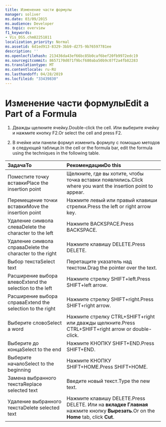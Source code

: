 ```yaml
---
title: Изменение части формулы
manager: soliver
ms.date: 03/09/2015
ms.audience: Developer
ms.topic: overview
f1_keywords:
- Vis_DSS.chm82251811
localization_priority: Normal
ms.assetid: 6d1ed913-8329-3bb9-d275-9b76597781ee
description: ''
ms.openlocfilehash: 213436da43ef66bc85b0caf6bef20fb9972edc19
ms.sourcegitcommit: 8657170d071f9bcf680aba50b9c07f2a4fb82283
ms.translationtype: MT
ms.contentlocale: ru-RU
ms.lasthandoff: 04/28/2019
ms.locfileid: "33439830"
---
```

# <a name="edit-a-part-of-a-formula"></a><span data-ttu-id="103c5-102">Изменение части формулы</span><span class="sxs-lookup"><span data-stu-id="103c5-102">Edit a Part of a Formula</span></span>

1. <span data-ttu-id="103c5-103">Дважды щелкните ячейку.</span><span class="sxs-lookup"><span data-stu-id="103c5-103">Double-click the cell.</span></span> <span data-ttu-id="103c5-104">Или выберите ячейку и нажмите кнопку F2.</span><span class="sxs-lookup"><span data-stu-id="103c5-104">Or select the cell and press F2.</span></span>
    
2. <span data-ttu-id="103c5-105">В ячейке или панели формул изменить формулу с помощью методов в следующей таблице.</span><span class="sxs-lookup"><span data-stu-id="103c5-105">In the cell or the formula bar, edit the formula using the techniques in the following table.</span></span>
    
|<span data-ttu-id="103c5-106">**Задача**</span><span class="sxs-lookup"><span data-stu-id="103c5-106">**To**</span></span>|<span data-ttu-id="103c5-107">**Рекомендации**</span><span class="sxs-lookup"><span data-stu-id="103c5-107">**Do this**</span></span>|
|:-----|:-----|
| <span data-ttu-id="103c5-108">Поместите точку вставки</span><span class="sxs-lookup"><span data-stu-id="103c5-108">Place the insertion point</span></span>  <br/> | <span data-ttu-id="103c5-109">Щелкните, где вы хотите, чтобы точка вставки появлялись.</span><span class="sxs-lookup"><span data-stu-id="103c5-109">Click where you want the insertion point to appear.</span></span>  <br/> |
| <span data-ttu-id="103c5-110">Перемещение точки вставки</span><span class="sxs-lookup"><span data-stu-id="103c5-110">Move the insertion point</span></span>  <br/> | <span data-ttu-id="103c5-111">Нажмите левый или правый клавиши стрелки.</span><span class="sxs-lookup"><span data-stu-id="103c5-111">Press the left or right arrow key.</span></span>  <br/> |
| <span data-ttu-id="103c5-112">Удаление символа слева</span><span class="sxs-lookup"><span data-stu-id="103c5-112">Delete the character to the left</span></span>  <br/> | <span data-ttu-id="103c5-113">Нажмите BACKSPACE.</span><span class="sxs-lookup"><span data-stu-id="103c5-113">Press BACKSPACE.</span></span>  <br/> |
| <span data-ttu-id="103c5-114">Удаление символа справа</span><span class="sxs-lookup"><span data-stu-id="103c5-114">Delete the character to the right</span></span>  <br/> | <span data-ttu-id="103c5-115">Нажмите клавишу DELETE.</span><span class="sxs-lookup"><span data-stu-id="103c5-115">Press DELETE.</span></span>  <br/> |
| <span data-ttu-id="103c5-116">Выбор текста</span><span class="sxs-lookup"><span data-stu-id="103c5-116">Select text</span></span>  <br/> | <span data-ttu-id="103c5-117">Перетащите указатель над текстом.</span><span class="sxs-lookup"><span data-stu-id="103c5-117">Drag the pointer over the text.</span></span>  <br/> |
| <span data-ttu-id="103c5-118">Расширение выбора влево</span><span class="sxs-lookup"><span data-stu-id="103c5-118">Extend the selection to the left</span></span>  <br/> | <span data-ttu-id="103c5-119">Нажмите стрелку SHIFT+left.</span><span class="sxs-lookup"><span data-stu-id="103c5-119">Press SHIFT+left arrow.</span></span>  <br/> |
| <span data-ttu-id="103c5-120">Расширение выбора справа</span><span class="sxs-lookup"><span data-stu-id="103c5-120">Extend the selection to the right</span></span>  <br/> | <span data-ttu-id="103c5-121">Нажмите стрелку SHIFT+right.</span><span class="sxs-lookup"><span data-stu-id="103c5-121">Press SHIFT+right arrow.</span></span>  <br/> |
| <span data-ttu-id="103c5-122">Выберите слово</span><span class="sxs-lookup"><span data-stu-id="103c5-122">Select a word</span></span>  <br/> | <span data-ttu-id="103c5-123">Нажмите стрелку CTRL+SHIFT+right или дважды щелкните.</span><span class="sxs-lookup"><span data-stu-id="103c5-123">Press CTRL+SHIFT+right arrow or double-click.</span></span>  <br/> |
| <span data-ttu-id="103c5-124">Выберите до конца</span><span class="sxs-lookup"><span data-stu-id="103c5-124">Select to the end</span></span>  <br/> | <span data-ttu-id="103c5-125">Нажмите КНОПКУ SHIFT+END.</span><span class="sxs-lookup"><span data-stu-id="103c5-125">Press SHIFT+END.</span></span>  <br/> |
| <span data-ttu-id="103c5-126">Выберите начало</span><span class="sxs-lookup"><span data-stu-id="103c5-126">Select to the beginning</span></span>  <br/> | <span data-ttu-id="103c5-127">Нажмите КНОПКУ SHIFT+HOME.</span><span class="sxs-lookup"><span data-stu-id="103c5-127">Press SHIFT+HOME.</span></span>  <br/> |
| <span data-ttu-id="103c5-128">Замена выбранного текста</span><span class="sxs-lookup"><span data-stu-id="103c5-128">Replace selected text</span></span>  <br/> | <span data-ttu-id="103c5-129">Введите новый текст.</span><span class="sxs-lookup"><span data-stu-id="103c5-129">Type the new text.</span></span>  <br/> |
| <span data-ttu-id="103c5-130">Удаление выбранного текста</span><span class="sxs-lookup"><span data-stu-id="103c5-130">Delete selected text</span></span>  <br/> | <span data-ttu-id="103c5-131">Нажмите клавишу DELETE.</span><span class="sxs-lookup"><span data-stu-id="103c5-131">Press DELETE.</span></span> <span data-ttu-id="103c5-132">Или на **вкладке Главная** нажмите кнопку **Вырезать**.</span><span class="sxs-lookup"><span data-stu-id="103c5-132">Or on the **Home** tab, click **Cut**.</span></span>  <br/> |
   

